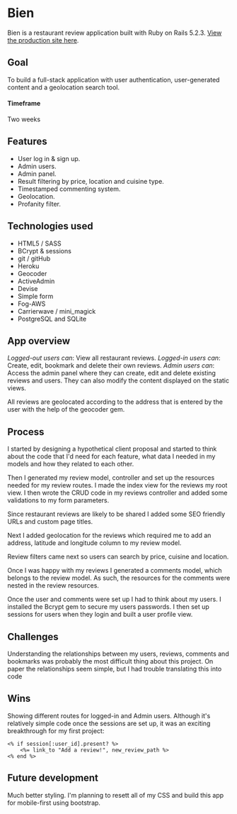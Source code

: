 # Bien
Bien is a restaurant review application built with Ruby on Rails 5.2.3. [View the production site here](https://nameless-anchorage-30307.herokuapp.com/). 

## Goal
To build a full-stack application with user authentication, user-generated content and a geolocation search tool. 

#### Timeframe
Two weeks 

## Features 
- User log in & sign up. 
- Admin users.
- Admin panel.
- Result filtering by price, location and cuisine type.  
- Timestamped commenting system.
- Geolocation.
- Profanity filter.

## Technologies used
- HTML5 / SASS
- BCrypt & sessions
- git / gitHub
- Heroku
- Geocoder
- ActiveAdmin
- Devise
- Simple form
- Fog-AWS
- Carrierwave / mini_magick
- PostgreSQL and SQLite

## App overview
*Logged-out users can*: View all restaurant reviews. 
*Logged-in users can*: Create, edit, bookmark and delete their own reviews. 
*Admin users can*: Access the admin panel where they can create, edit and delete existing reviews and users. They can also modify the content displayed on the static views. 

All reviews are geolocated according to the address that is entered by the user with the help of the geocoder gem. 


## Process
I started by designing a hypothetical client proposal and started to think about the code that I'd need for each feature, what data I needed in my models and how they related to each other. 

Then I generated my review model, controller and set up the resources needed for my review routes. I made the index view for the reviews my root view. I then wrote the CRUD code in my reviews controller and added some validations to my form parameters. 

Since restaurant reviews are likely to be shared I added some SEO friendly URLs and custom page titles. 

Next I added geolocation for the reviews which required me to add an address, latitude and longitude column to my review model. 

Review filters came next so users can search by price, cuisine and location. 

Once I was happy with my reviews I generated a comments model, which belongs to the review model. As such, the resources for the comments were nested in the review resources. 

Once the user and comments were set up I had to think about my users. I installed the Bcrypt gem to secure my users passwords. I then set up sessions for users when they login and built a user profile view. 

## Challenges
Understanding the relationships between my users, reviews, comments and bookmarks was probably the most difficult thing about this project. On paper the relationships seem simple, but I had trouble translating this into code

## Wins
Showing different routes for logged-in and Admin users. Although it's relatively simple code once the sessions are set up, it was an exciting breakthrough for my first project: 
```
<% if session[:user_id].present? %>
    <%= link_to "Add a review!", new_review_path %>
<% end %>
```


## Future development
Much better styling. I'm planning to resett all of my CSS and build this app for mobile-first using bootstrap.  
 
